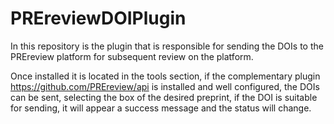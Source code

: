 # PREreviewDOIPlugin
In this repository is the plugin that is responsible for sending the DOIs to the PREreview platform for subsequent review on the platform.

Once installed it is located in the tools section, if the complementary plugin https://github.com/PREreview/api is installed and well configured, the DOIs can be sent, selecting the box of the desired preprint, if the DOI is suitable for sending, it will appear a success message and the status will change.
